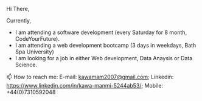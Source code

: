 
Hi There,


Currently,
- I am attending a software development (every Saturday for 8 month, CodeYourFuture).
- I am attending a web development bootcamp (3 days in weekdays, Bath Spa University) 
- I am looking for a job in either Web development, Data Anaysis or Data Science.

📫 How to reach me: E-mail: kawamam2007@gmail.com;  Linkedin: https://www.linkedin.com/in/kawa-manmi-5244ab53/;  Mobile: +44(0)7310592048
